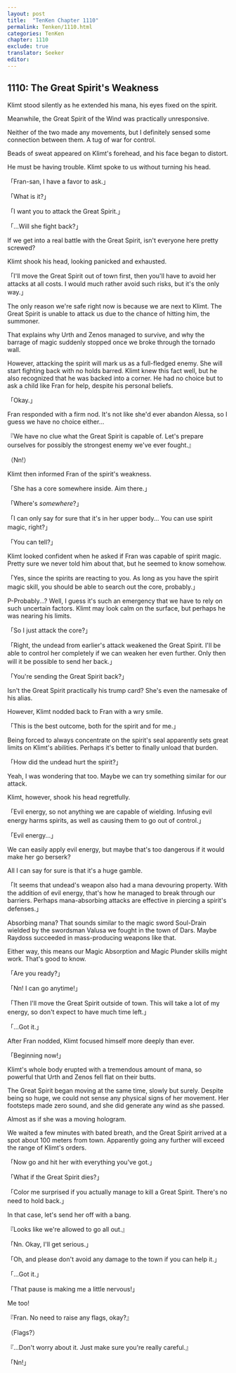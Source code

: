 ```yaml
---
layout: post
title:  "TenKen Chapter 1110"
permalink: Tenken/1110.html
categories: TenKen
chapter: 1110
exclude: true
translator: Seeker
editor: 
---
```

<h2>1110: The Great Spirit's Weakness</h2>

Klimt stood silently as he extended his mana, his eyes fixed on the spirit.

Meanwhile, the Great Spirit of the Wind was practically unresponsive.

Neither of the two made any movements, but I definitely sensed some connection between them. A tug of war for control.

Beads of sweat appeared on Klimt's forehead, and his face began to distort.

He must be having trouble. Klimt spoke to us without turning his head.

「Fran-san, I have a favor to ask.」

「What is it?」

「I want you to attack the Great Spirit.」

「...Will she fight back?」

If we get into a real battle with the Great Spirit, isn't everyone here pretty screwed?

Klimt shook his head, looking panicked and exhausted.

「I'll move the Great Spirit out of town first, then you'll have to avoid her attacks at all costs. I would much rather avoid such risks, but it's the only way.」

The only reason we're safe right now is because we are next to Klimt. The Great Spirit is unable to attack us due to the chance of hitting him, the summoner.

That explains why Urth and Zenos managed to survive, and why the barrage of magic suddenly stopped once we broke through the tornado wall.

However, attacking the spirit will mark us as a full-fledged enemy. She will start fighting back with no holds barred. Klimt knew this fact well, but he also recognized that he was backed into a corner. He had no choice but to ask a child like Fran for help, despite his personal beliefs.

「Okay.」

Fran responded with a firm nod. It's not like she'd ever abandon Alessa, so I guess we have no choice either...

『We have no clue what the Great Spirit is capable of. Let's prepare ourselves for possibly the strongest enemy we've ever fought.』

（Nn!）

Klimt then informed Fran of the spirit's weakness.

「She has a core somewhere inside. Aim there.」

「Where's *somewhere*?」

「I can only say for sure that it's in her upper body... You can use spirit magic, right?」

「You can tell?」

Klimt looked confident when he asked if Fran was capable of spirit magic. Pretty sure we never told him about that, but he seemed to know somehow.

「Yes, since the spirits are reacting to you. As long as you have the spirit magic skill, you should be able to search out the core, probably.」

P-Probably...? Well, I guess it's such an emergency that we have to rely on such uncertain factors. Klimt may look calm on the surface, but perhaps he was nearing his limits.

「So I just attack the core?」

「Right, the undead from earlier's attack weakened the Great Spirit. I'll be able to control her completely if we can weaken her even further. Only then will it be possible to send her back.」

「You're sending the Great Spirit back?」

Isn't the Great Spirit practically his trump card? She's even the namesake of his alias.

However, Klimt nodded back to Fran with a wry smile.

「This is the best outcome, both for the spirit and for me.」

Being forced to always concentrate on the spirit's seal apparently sets great limits on Klimt's abilities. Perhaps it's better to finally unload that burden.

「How did the undead hurt the spirit?」

Yeah, I was wondering that too. Maybe we can try something similar for our attack.

Klimt, however, shook his head regretfully.

「Evil energy, so not anything we are capable of wielding. Infusing evil energy harms spirits, as well as causing them to go out of control.」

「Evil energy...」

We can easily apply evil energy, but maybe that's too dangerous if it would make her go berserk?

All I can say for sure is that it's a huge gamble.

「It seems that undead's weapon also had a mana devouring property. With the addition of evil energy, that's how he managed to break through our barriers. Perhaps mana-absorbing attacks are effective in piercing a spirit's defenses.」

Absorbing mana? That sounds similar to the magic sword Soul-Drain wielded by the swordsman Valusa we fought in the town of Dars. Maybe Raydoss succeeded in mass-producing weapons like that.

Either way, this means our Magic Absorption and Magic Plunder skills might work. That's good to know.

「Are you ready?」

「Nn! I can go anytime!」

「Then I'll move the Great Spirit outside of town. This will take a lot of my energy, so don't expect to have much time left.」

「...Got it.」

After Fran nodded, Klimt focused himself more deeply than ever.

「Beginning now!」

Klimt's whole body erupted with a tremendous amount of mana, so powerful that Urth and Zenos fell flat on their butts.

The Great Spirit began moving at the same time, slowly but surely. Despite being so huge, we could not sense any physical signs of her movement. Her footsteps made zero sound, and she did generate any wind as she passed.

Almost as if she was a moving hologram.

We waited a few minutes with bated breath, and the Great Spirit arrived at a spot about 100 meters from town. Apparently going any further will exceed the range of Klimt's orders.

「Now go and hit her with everything you've got.」

「What if the Great Spirit dies?」

「Color me surprised if you actually manage to kill a Great Spirit. There's no need to hold back.」

In that case, let's send her off with a bang.

『Looks like we're allowed to go all out.』

「Nn. Okay, I'll get serious.」

「Oh, and please don't avoid any damage to the town if you can help it.」

「...Got it.」

「That pause is making me a little nervous!」

Me too!

『Fran. No need to raise any flags, okay?』

（Flags?）

『...Don't worry about it. Just make sure you're really careful.』

「Nn!」



